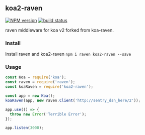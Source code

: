 ## koa2-raven
[![NPM version][npm-image]][npm-url]
[![build status][travis-image]][travis-url]

[npm-image]: https://img.shields.io/npm/v/koa2-raven.svg
[npm-url]: https://npmjs.org/package/koa2-raven
[travis-image]: https://img.shields.io/travis/scttcper/koa2-raven.svg
[travis-url]: https://travis-ci.org/scttcper/koa2-raven

raven middleware for koa v2 forked from koa-raven.

### Install
Install raven and koa2-raven
```npm i raven koa2-raven --save```

### Usage

```javascript
const Koa = require('koa');
const raven = require('raven');
const koaRaven = require('koa2-raven');

const app = new Koa();
koaRaven(app, new raven.Client('http://sentry_dsn_here/2'));

app.use(() => {
  throw new Error('Terrible Error');
});

app.listen(3000);
```
